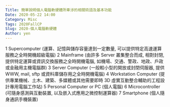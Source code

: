 ```yaml
---
Title: 簡單說明個人電腦軟硬體所牽涉的相關術語及基本功能 
Date: 2020-05-22 14:00
Category: Misc
Tags: 2020FallCP
Slug: 2020-個人電腦軟硬體
Author: yen
---
```



<!-- PELICAN_END_SUMMARY -->
1 Supercomputer (運算、記憶與儲存容量達到一定數量, 可以提供特定高速運算服務之全時開機超級電腦)
2 Mainframe (由許多 Server 叢集整合而成, 相對封閉, 提供特定運算或資訊交換服務之全時開機電腦, 如機場、交通、警政、地政、戶政或金融用主機電腦群)
3 Server Computer (一般較小型的開放或封閉伺服器, 提供 WWW, mail, sftp 或資料庫儲存用之全時開機電腦)
4 Workstation Computer (提供專業機械、土木、建築、多媒體或其他需要即時 3D 虛實互動整合輔助的工程設計專用電腦工作站)
5 Personal Computer or PC (個人電腦)
6 Microcontroller (可隨身感測與互動裝置, 以及嵌入式應用之微控制運算器)
7 Smartphone (個人隨身通訊手機裝置)

